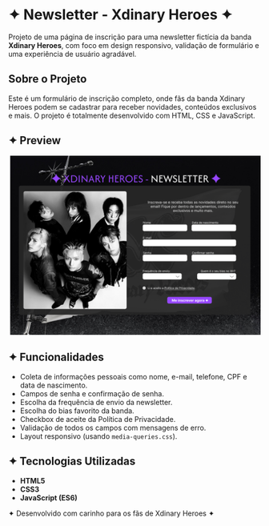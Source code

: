 # ✦ Newsletter - Xdinary Heroes ✦

Projeto de uma página de inscrição para uma newsletter fictícia da banda **Xdinary Heroes**, com foco em design responsivo, validação de formulário e uma experiência de usuário agradável.

## Sobre o Projeto

Este é um formulário de inscrição completo, onde fãs da banda Xdinary Heroes podem se cadastrar para receber novidades, conteúdos exclusivos e mais. O projeto é totalmente desenvolvido com HTML, CSS e JavaScript.

## ✦ Preview

![Preview da página](images/preview-xh.png) 

## ✦ Funcionalidades

- Coleta de informações pessoais como nome, e-mail, telefone, CPF e data de nascimento.
- Campos de senha e confirmação de senha.
- Escolha da frequência de envio da newsletter.
- Escolha do bias favorito da banda.
- Checkbox de aceite da Política de Privacidade.
- Validação de todos os campos com mensagens de erro.
- Layout responsivo (usando `media-queries.css`).

## ✦ Tecnologias Utilizadas

- **HTML5**
- **CSS3**
- **JavaScript (ES6)**

✦ Desenvolvido com carinho para os fãs de Xdinary Heroes ✦



